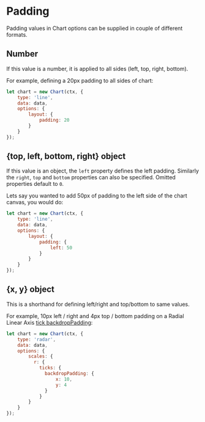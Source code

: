 # Padding

Padding values in Chart options can be supplied in couple of different formats.

## Number

If this value is a number, it is applied to all sides (left, top, right, bottom).

For example, defining a 20px padding to all sides of chart:

```javascript
let chart = new Chart(ctx, {
    type: 'line',
    data: data,
    options: {
        layout: {
            padding: 20
        }
    }
});
```

## {top, left, bottom, right} object

If this value is an object, the `left` property defines the left padding. Similarly the `right`, `top` and `bottom` properties can also be specified.
Omitted properties default to `0`.

Lets say you wanted to add 50px of padding to the left side of the chart canvas, you would do:

```javascript
let chart = new Chart(ctx, {
    type: 'line',
    data: data,
    options: {
        layout: {
            padding: {
                left: 50
            }
        }
    }
});
```

## {x, y} object

This is a shorthand for defining left/right and top/bottom to same values.

For example, 10px left / right and 4px top / bottom padding on a Radial Linear Axis [tick backdropPadding](/axes/radial/linear.md):

```javascript
let chart = new Chart(ctx, {
    type: 'radar',
    data: data,
    options: {
        scales: {
          r: {
            ticks: {
              backdropPadding: {
                  x: 10,
                  y: 4
              }
            }
        }
    }
});
```
